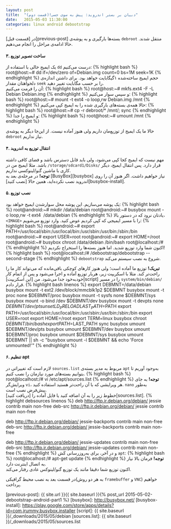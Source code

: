 ```yaml
---
layout: post
title:  "دبیان بر بستر اندروید: پیش به سوی جسی!(قسمت دوم)"
date:   2015-05-03 11:30:00
categories: linux android debootstrap
---
```

در [قسمت قبل][previous-post] بسته‌ها بارگیری و به پوشه‌ی `debroot` منتقل شدند. حالا ادامه‌ی مراحل را انجام می‌دهیم.
<!-- ادامه -->

#### ۳. ساخت تصویر توزیع ####
یک ایمیج خالی با استفاده از `dd` درست می‌کنیم:
{% highlight bash %}
root@host:~# dd if=/dev/zero of=Debian.img count=0 bs=1M seek=1K
{% endhighlight %}
حجم ایمیج ساخته‌شده ۱گیگابایت خواهد بود. برای داشتن اندازه‌ی دلخواهتان مقدار `seek` را بر حسب مگابایت تغییر دهید.  
آن را فرمت می‌کنیم:
{% highlight bash %}
root@host:~# mkfs.ext4 -F -L Debian Debian.img
{% endhighlight %}
و سپس سوار می‌کنیم:
{% highlight bash %}
root@host:~# mount -t ext4 -o loop,rw Debian.img /mnt
{% endhighlight %}
حالا همه‌ی بسته‌های بارگیری شده را به ایمیج کپی می‌کنیم:
{% highlight bash %}
root@host:~# cp -r debroot/* /mnt/; sync
{% endhighlight %}
و ایمیج را جدا:
{% highlight bash %}
root@host:~# umount /mnt
{% endhighlight %}

حالا ما یک ایمیج از توزیع‌مان داریم ولی هنوز آماده نیست. از این‌جا دیگر به پوشه‌ی `debroot` نیاز نداریم.

#### ۴. انتقال توزیع به اندروید ####
مهم نیست که ایمیج کجا کپی می‌شود، ولی باید قابل دسترس باشد و فضای کافی داشته باشد. مثلا ایمیج من در `/storage/sdcard1/Disks/` قرار دارد. پس انتقال ایمیج، دیگر کاری با ماشین گنو/لینوکسی نداریم.  
**توجه!** در مرحله‌ی بعد به [BusyBox][busybox] نیاز خواهیم داشت. اگر هنوز آن را روی اندروید نصب نکرده‌اید، همین حالا [نصب کنید][busybox-install].

#### ۵. نصب توزیع ####
یک پوشه می‌سازیم. این پوشه محل سوارشدن ایمیج خواهد بود:
{% highlight bash %}
root@android:~# mkdir /data/debian
root@android:~# busybox mount -o loop,rw -t ext4 <IMAGE> /data/debian
{% endhighlight %}
یادتان نرود که در دستور بالا، `<IMAGE>` را با مسیر ایمیجی که کپی کردیم عوض کنید. وارد توزیع می‌شویم:
{% highlight bash %}
root@android:~# export PATH=/usr/local/sbin:/usr/local/bin:/usr/sbin:/usr/bin:/sbin:/bin
root@android:~# export USER=root
root@android:~# export HOME=/root
root@android:~# busybox chroot /data/debian /bin/bash
root@localhost:/# 
{% endhighlight %}
اکنون شما وارد توزیع شدید. اما هنوز بسته‌ها را استخراج نکردیم!
{% highlight bash %}
root@localhost:/# /debootstrap/debootstrap --second-stage
{% endhighlight %}
`debootstrap` شروع به نصب سیستم می‌کند.

**تبریک!** توزیع ما آماده است؛ ولی هنوز کارهای کوچکی باقی‌مانده که می‌تواند کار ما را راحت‌تر کند. مثلا با اسکریپت زیر، هربار توزیع آماده و اجرا می‌شود و پس از اتمام کار خودبه‌خود جدا می‌شود. من [این اسکریپت][script] را در مسیر `system/bin/debian/` قرار دادم.
{% highlight bash linenos %}
export DEBMNT=/data/debian
busybox mount -t ext2 /dev/block/mmcblk1p2 $DEBMNT
busybox mount -t proc none $DEBMNT/proc
busybox mount -t sysfs none $DEBMNT/sys
busybox mount -o bind /dev $DEBMNT/dev
busybox mount -t devpts none $DEBMNT/dev/pts
unset LD_PRELOAD
LAST_PATH=$PATH
export PATH=/usr/local/sbin:/usr/local/bin:/usr/sbin:/usr/bin:/sbin:/bin
export USER=root
export HOME=/root
export TERM=linux
busybox chroot $DEBMNT /bin/bash
export PATH=$LAST_PATH
sync
busybox umount $DEBMNT/dev/pts
busybox umount $DEBMNT/dev
busybox umount $DEBMNT/proc
busybox umount $DEBMNT/sys
busybox umount $DEBMNT || sh -c "busybox umount -l $DEBMNT && echo 'Force unmounted!'"
{% endhighlight %}
#### ۶. تنظیم apt ####
لازم است که تغییراتی در `sources.list` مربوط به مدیر بسته‌ی `apt` به‌وجود آوریم تا بتوانیم بسته‌های مورد نیازمان را نصب کنیم.
{% highlight bash %}
root@localhost:/# vi /etc/apt/sources.list
{% endhighlight %}
**توجه!** به جای ویرایش‌گر `vi`، هر ویرایشی که با آن راحت‌تر هستید استفاده کنید. `nano` به‌طور پیش‌فرض نصب است.  
خطوط زیر را به آن اضافه کنید یا فایل آماده را [دریافت کنید][sources.list].
{% highlight debsources linenos %}
deb http://ftp.ir.debian.org/debian/ jessie contrib main non-free
deb-src http://ftp.ir.debian.org/debian/ jessie contrib main non-free

deb http://ftp.ir.debian.org/debian/ jessie-backports contrib main non-free
deb-src http://ftp.ir.debian.org/debian/ jessie-backports contrib main non-free

deb http://ftp.ir.debian.org/debian/ jessie-updates contrib main non-free
deb-src http://ftp.ir.debian.org/debian/ jessie-updates contrib main non-free
{% endhighlight %}
و در آخر،‌ برای به‌روزرسانی کَش `apt`:
{% highlight bash %}
root@localhost:/# apt-get update
{% endhighlight %}
**توجه!** فرمان بالا نیاز به اتصال اینترنت دارد.  
اکنون توزیع شما دقیقا مانند یک توزیع گنو/لینوکس عادی رفتار می‌کند.

در قسمت بعد به نصب محیط گرافیکی(به هر دو روش `framebuffer` و `VNC`) خواهیم پرداخت.

[previous-post]: {{ site.url }}{{ site.baseurl }}{% post_url 2015-05-02-debootstrap-android-part1 %}
[busybox]: http://busybox.net/
[busybox-install]: https://play.google.com/store/apps/details?id=com.jrummy.busybox.installer
[script]: {{ site.baseurl }}/_downloads/2015/05/debian
[sources.list]: {{ site.baseurl }}/_downloads/2015/05/sources.list
